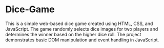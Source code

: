 # Dice-Game
This is a simple web-based dice game created using HTML, CSS, and JavaScript. The game randomly selects dice images for two players and determines the winner based on the higher dice roll. The project demonstrates basic DOM manipulation and event handling in JavaScript.
